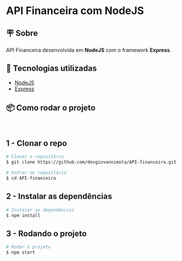 # API Financeira com NodeJS

## 🪧 Sobre

API Financeira desenvolvida em **NodeJS** com o framework **Express**.

## 🚀 Tecnologias utilizadas

- [NodeJS](https://nodejs.org/en/)
- [Express](https://expressjs.com/)

## 📦 Como rodar o projeto

<br>

## 1 - Clonar o repo

```bash
# Clonar o repositório
$ git clone https://github.com/devgiovannimota/API-financeira.git

# Entrar no repositório
$ cd API-financeira
```

## 2 - Instalar as dependências

```bash
# Instalar as dependências
$ npm install
```

## 3 - Rodando o projeto

```bash
# Rodar o projeto
$ npm start
```
